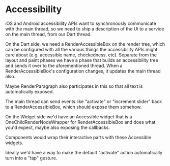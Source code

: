Accessibility
=============

iOS and Android accessibility APIs want to synchronously communicate
with the main thread, so we need to ship a description of the UI to a
service on the main thread, from our Dart thread.

On the Dart side, we need a RenderAccessibleBox on the render tree,
which can be configured with all the various things the accessibility
APIs might care about (e.g. accessible name, checkedness, etc).
Separate from the layout and paint phases we have a phase that builds
an accessibility tree and sends it over to the aforementioned thread.
When a RenderAccessibleBox's configuration changes, it updates the
main thread also.

Maybe RenderParagraph also participates in this so that all text is
automatically exposed.

The main thread can send events like "activate" or "increment slider"
back to a RenderAccessibleBox, which should expose them somehow.

On the Widget side we'd have an Accessible widget that is a
OneChildRenderNodeWrapper for RenderAccessibleBox and does what you'd
expect, maybe also exposing the callbacks.

Components would wrap their interactive parts with these Accessible
widgets.

Ideally we'd have a way to make the default "activate" action
automatically turn into a "tap" gesture.
